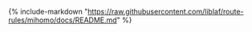 {% include-markdown "https://raw.githubusercontent.com/liblaf/route-rules/mihomo/docs/README.md" %}
